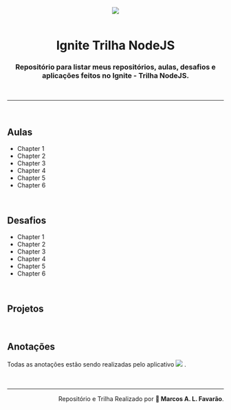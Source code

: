 <div align='center'>
  <img src='https://ik.imagekit.io/wijkynyxd3a7/ignite-nodejs_AbgwoFSHM0.png?updatedAt=1636686763974'>
</div>

<br>

<h1 align='center'>Ignite Trilha NodeJS</h1>

<h3 align='center'>Repositório para listar meus repositórios, aulas, desafios e aplicações feitos no <strong>Ignite - Trilha NodeJS</strong>. </h3>

<br>

---

<br>

<h2>Aulas</h2>

- Chapter 1
- Chapter 2
- Chapter 3
- Chapter 4
- Chapter 5
- Chapter 6

<br>

<h2>Desafios</h2>

- Chapter 1
- Chapter 2
- Chapter 3
- Chapter 4
- Chapter 5
- Chapter 6

<br>

<h2>Projetos</h2>

<br>

<h2>Anotações</h2>
Todas as anotações estão sendo realizadas pelo aplicativo <span> <a href="https://www.notion.so/"><img src='https://ik.imagekit.io/wijkynyxd3a7/notion-32_rc-R8XBO6.png?updatedAt=1638305609914'></a> </span>.

<br>
<br>
<br>

---

<div align='right'>
  <span>Repositório e Trilha Realizado por <strong>🚀 Marcos A. L. Favarão</strong></span>.
</div>
